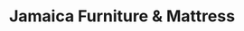 ---
title: "Jamaica Furniture & Mattress"
url: /jamaica/jamaica-furniture-and-mattress/
shop: furniture
---